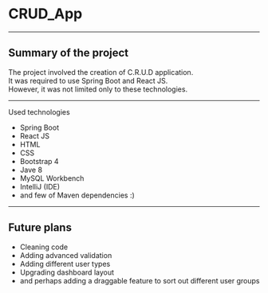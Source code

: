 CRUD_App
===

---

Summary of the project
---

The project involved the creation of C.R.U.D application.<br />
It was required to use Spring Boot and React JS.<br />
However, it was not limited only to these technologies.

---

Used technologies
- Spring Boot
- React JS
- HTML
- CSS
- Bootstrap 4
- Jave 8
- MySQL Workbench
- IntelliJ (IDE)
- and few of Maven dependencies :)


---

Future plans
---

- Cleaning code
- Adding advanced validation
- Adding different user types
- Upgrading dashboard layout
- and perhaps adding a draggable feature to sort out different user groups

